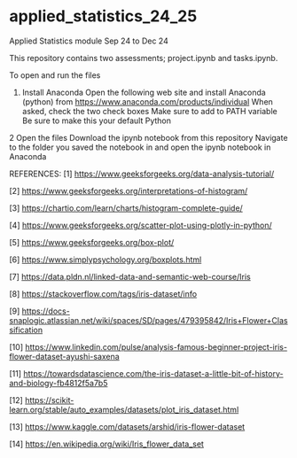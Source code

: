 # applied_statistics_24_25
Applied Statistics module Sep 24 to Dec 24

This repository contains two assessments; project.ipynb and tasks.ipynb.


To open and run the files

1. Install Anaconda
Open the following web site and install Anaconda (python) from https://www.anaconda.com/products/individual
When asked, check the two check boxes
Make sure to add to PATH variable
Be sure to make this your default Python

2 Open the files
Download the ipynb notebook from this repository
Navigate to the folder you saved the notebook in and open the ipynb notebook in Anaconda

REFERENCES:
[1] https://www.geeksforgeeks.org/data-analysis-tutorial/

[2] https://www.geeksforgeeks.org/interpretations-of-histogram/

[3] https://chartio.com/learn/charts/histogram-complete-guide/

[4] https://www.geeksforgeeks.org/scatter-plot-using-plotly-in-python/

[5] https://www.geeksforgeeks.org/box-plot/

[6] https://www.simplypsychology.org/boxplots.html

[7] https://data.pldn.nl/linked-data-and-semantic-web-course/Iris

[8] https://stackoverflow.com/tags/iris-dataset/info

[9] https://docs-snaplogic.atlassian.net/wiki/spaces/SD/pages/479395842/Iris+Flower+Classification

[10] https://www.linkedin.com/pulse/analysis-famous-beginner-project-iris-flower-dataset-ayushi-saxena

[11] https://towardsdatascience.com/the-iris-dataset-a-little-bit-of-history-and-biology-fb4812f5a7b5

[12] https://scikit-learn.org/stable/auto_examples/datasets/plot_iris_dataset.html

[13] https://www.kaggle.com/datasets/arshid/iris-flower-dataset

[14] https://en.wikipedia.org/wiki/Iris_flower_data_set